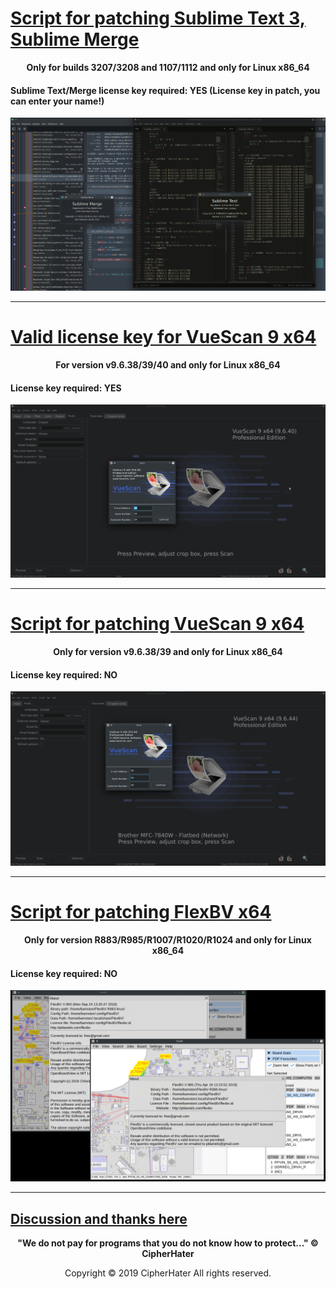 
# [Script for patching Sublime Text 3, Sublime Merge](https://cipherhater.pro/sublime/)

<center>
	<p><b>
		Only for builds 3207/3208 and 1107/1112 and only for Linux x86_64
	</b></p>
</center>

#### Sublime Text/Merge license key required: YES (License key in patch, you can enter your name!)

![BIG](images/big.jpg)

---

# [Valid license key for VueScan 9 x64](https://cipherhater.pro/vuescan40/)

<center>
	<p><b>
		For version v9.6.38/39/40 and only for Linux x86_64
	</b></p>
</center>

#### License key required: YES

![VUESCAN](images/vuescan_40.jpg)

---

# [Script for patching VueScan 9 x64](https://cipherhater.pro/vuescan/)

<center>
	<p><b>
		Only for version v9.6.38/39 and only for Linux x86_64
	</b></p>
</center>

#### License key required: NO

![VUESCAN](images/vuescan.jpg)

---

# [Script for patching FlexBV x64](https://cipherhater.pro/flexbv/)

<center>
	<p><b>
		Only for version R883/R985/R1007/R1020/R1024 and only for Linux x86_64
	</b></p>
</center>

#### License key required: NO

![FLEXBV](images/flexbv.jpg)

---

## [Discussion and thanks here](https://gist.github.com/cipherhater/4e75d4e4551db171de03e9618456a7ea)

<center>
    <p><b>
	"We do not pay for programs that you do not know how to protect..." &copy; CipherHater
    </b></p>
</center>

<center>
    <p>
	Copyright &copy; 2019 CipherHater All rights reserved.
    </p>
</center>
